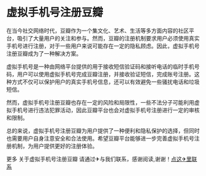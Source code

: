 # 虚拟手机号注册豆瓣

在当今社交网络时代，豆瓣作为一个集文化、艺术、生活等多方面内容的社区平台，吸引了大量用户的关注和参与。然而，豆瓣的注册机制要求用户必须使用真实手机号进行注册，对于一些用户来说可能存在一定的隐私顾虑。因此，虚拟手机号注册豆瓣成为了一种解决方案。

虚拟手机号是一种由网络平台提供的用于接收短信验证码和接听电话的临时手机号码，用户可以使用虚拟手机号完成豆瓣注册，并接收验证短信，完成账号注册。这种方式不仅可以保护用户的真实手机号信息，还可以有效避免一些骚扰电话和垃圾短信。

然而，虚拟手机号注册豆瓣也存在一定的风险和局限性，一些不法分子可能利用虚拟手机号进行违法犯罪活动，因此豆瓣平台也会对虚拟手机号注册进行一定的审核和限制。

总的来说，虚拟手机号注册豆瓣为用户提供了一种便利和隐私保护的选择，但同时也需要用户自身注意安全和合法使用。希望豆瓣平台能够进一步完善虚拟手机号注册机制，为用户提供更好的注册体验。

更多 关于虚拟手机号注册豆瓣 请通过✈与我们联系，感谢阅读,谢谢！[点这✈里联系](https://ww.k02.cc)